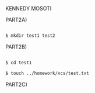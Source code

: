 KENNEDY MOSOTI

PART2A)

```bash

$ mkdir test1 test2

```


PART2B)

```bash

$ cd test1

$ touch ../homework/vcs/test.txt

```


PART2C)

```nash
